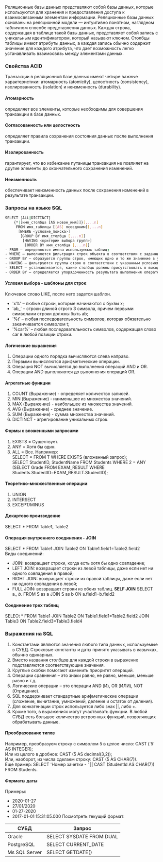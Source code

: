 Реляционные базы данных представляют собой базы данных, которые используются для хранения и предоставления доступа к взаимосвязанным элементам информации. Реляционные базы данных основаны на реляционной модели — интуитивно понятном, наглядном табличном способе представления данных. Каждая строка, содержащая в таблице такой базы данных, представляет собой запись с уникальным идентификатором, который называют ключом. Столбцы таблицы имеют атрибуты данных, а каждая запись обычно содержит значение для каждого атрибута, что дает возможность легко устанавливать взаимосвязь между элементами данных.  
### Свойства ACID  
Транзакции в реляционной базе данных имеют четыре важные характеристики: атомарность (atomicity), целостность (consistency), изолированность (isolation) и неизменность (durability).  
#### Атомарность  
определяет все элементы, которые необходимы для совершения транзакции в базе данных.
#### Согласованность или целостность  
определяет правила сохранения состояния данных после выполнения транзакции.
#### Изолированность  
гарантирует, что во избежание путаницы транзакция не повлияет на другие элементы до окончательного сохранения изменений.
#### Неизменность  
обеспечивает неизменность данных после сохранения изменений в результате транзакции.
###  Запросы на языке SQL
``` bash
SELECT [ALL|DICTINCT]
    {*|[имя_столбца [AS новое_имя]]}[,...n]
     FROM имя_таблицы [[AS] псевдоним][,...n]
      [WHERE <условие_поиска>]
       [GROUP BY имя_столбца [,...n]]
        [HAVING <критерии выбора групп>]
         [ORDER BY имя_столбца [,...n]]
- FROM – определяются имена используемых таблиц;
- WHERE – выполняется фильтрация строк объекта в соответствии с заданными условиями;
- GROUP BY – образуются группы строк, имеющих одно и то же значение в указанном столбце;
- HAVING – фильтруются группы строк в соответствии с указанным условием;
- SELECT – устанавливается, какие столбцы должны присутствовать в выходных данных;
- ORDER BY – определяется упорядоченность результата выполнения оператора.
```
#### Условия выбора - шаблоны для строк
Ключевое слово LIKE, после него задется шаблон.  
- 'x%' – любые строки, которые начинаются с буквы x;  
- 'ab_' – строки длиной строго 3 символа, причем первыми символами строки должны быть ab;  
- '%t' – любая последовательность символов, которая обязательно заканчивается символом t;  
- '%car%' – любая последовательность символов, содержащая слово car в любой позиции строки.
#### Логические выражения
1. Операции одного порядка вычисляются слева направо.
2. Первыми вычисляются арифметические операции.
3. Операция NOT вычисляется до выполнения операций AND и OR.
4. Операции AND выполняются до выполнения операций OR.
#### Агрегатные функции
1. COUNT (Выражение) - определяет количество записей.
2. MIN (Выражение) - наименьшее из множества значений.
3. MAX (Выражение) - наибольшее из множества значений.
4. AVG (Выражение) - среднее значение.
5. SUM (Выражение) - сумма множества значений.
6. DICTINCT - агрегирование уникальных строк.
#### Формы с вложенными запросами
1. EXISTS = Существует.
2. ANY = Хотя бы один.
3. ALL = Все.
Например:  
SELECT * FROM T WHERE EXISTS (вложенный запрос);  
SELECT StudentID, StudentName FROM Students WHERE 2 = ANY (SELECT Grade FROM EXAM_RESULT WHERE Students.StudentID=EXAM_RESULT.StudentID);
#### Теоретико-множественные операции
1. UNION
2. INTERSECT
3. EXCEPT/MINUS
#### Декартово произведение
SELECT * FROM Table1, Table2  
#### Операция внутреннего соединения - JOIN
SELECT * FROM Table1 JOIN Table2 ON Table1.field1=Table2.field2  
Виды соединений:
- JOIN: возвращает строки, когда есть хотя бы одно совпадение;
- LEFT JOIN: возвращает строки из левой таблицы, даже если нет ни одного совпадения в правой;
- RIGHT JOIN: возвращает строки из правой таблицы, даже если нет ни одного совпадения в левой;
- FULL JOIN: возвращает строки из обеих таблиц.
**SELF JOIN**
SELECT a.*, b.* FROM S as a JOIN S as b ON a.field1=b.field2
#### Соединение трех таблиц
SELECt * FROM Table1 JOIN Table2 ON Table1.field1=Table2.field2 JOIN Table3 ON Table2.field3=Table3.field4
### Выражения на SQL
1. Константами являются значения любого типа данных, используемые в СУБД. Строковые константы и даты принято указывать в кавычках, обычно одинарных.  
2. Вместо названия столбцов для каждой строки в выражение подставляются соответствующие значения.
3. Круглые скобки помогают изменить приоритет операций.
4. Операции сравнения – это знаки равно, не равно, меньше, меньше равно и т.д.
5. Логические операции – это операции AND (И), OR (ИЛИ), NOT (Отрицание).
6. SQL поддерживает стандартные арифметические операции (сложение, вычитание, умножений, деление и остаток от деления).
7. Для конкатенации строк используется либо знак ||, либо +.
8. Кроме того, в выражениях могут участвовать функции. В любой СУБД есть большое количество встроенных функций, позволяющих обрабатывать данные.
#### Преобразование типов
Например, преобразуем строку с символом 5 в целое число: CAST ('5' AS INTEGER);  
Или из целого в дробное: CAST (5 AS decimal(3,2));  
Или, наоборот, из числа сделаем строку: CAST (5 AS CHAR(7)).  
Еще пример: SELECT 'Номер зачетки - ' || CAST (StudentId AS CHAR(7)) FROM Students.  
#### Форматы даты
Примеры:
- 2020-01-27
- 27/01/2020
- 01-27-2020
- 2017-01-01 15:31:05.000
Посмотреть текущий формат: 

СУБД | Запрос
--- | --- 
Oracle | SELECT SYSDATE FROM DUAL
PostgreSQL | SELECT CURRENT_DATE
Ms SQL Server | SELECT GETDATE()

